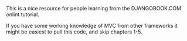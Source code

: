 This is a nice resource for people learning from the DJANGOBOOK.COM onlint tutorial.

If you have some working knowledge of MVC from other frameworks it might be easiest to pull this code, and skip chapters 1-5.
